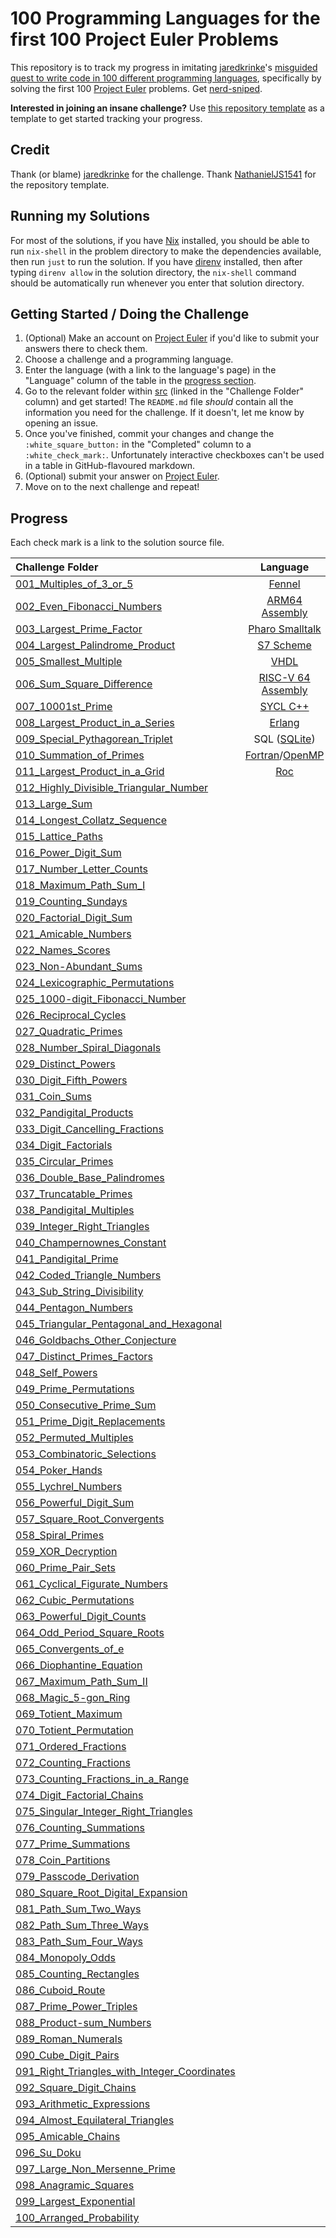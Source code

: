 # 100 Programming Languages for the first 100 Project Euler Problems

This repository is to track my progress in imitating
[jaredkrinke](https://github.com/jaredkrinke)'s
[misguided quest to write code in 100 different programming languages](https://log.schemescape.com/posts/programming-languages/100-languages.html),
specifically by solving the first 100
[Project Euler](https://projecteuler.net/) problems. Get
[nerd-sniped](https://xkcd.com/356/).

**Interested in joining an insane challenge?** Use
[this repository template](https://github.com/NathanielJS1541/100_languages_template)
as a template to get started tracking your progress.

## Credit

Thank (or blame) [jaredkrinke](https://github.com/jaredkrinke) for the
challenge.
Thank [NathanielJS1541](https://github.com/NathanielJS1541/) for the repository
template.

## Running my Solutions

For most of the solutions, if you have [Nix](https://nixos.org/download/)
installed, you should be able to run `nix-shell` in the problem directory to
make the dependencies available, then run `just` to run the solution. If you
have [direnv](https://direnv.net/) installed, then after typing `direnv allow`
in the solution directory, the `nix-shell` command should be automatically run
whenever you enter that solution directory.

## Getting Started / Doing the Challenge

1. (Optional) Make an account on [Project Euler](https://projecteuler.net/) if
   you'd like to submit your answers there to check them.
2. Choose a challenge and a programming language.
3. Enter the language (with a link to the language's page) in the "Language"
   column of the table in the [progress section](#progress).
4. Go to the relevant folder within [src](./src/) (linked in the "Challenge
   Folder" column) and get started! The `README.md` file *should* contain all
   the information you need for the challenge. If it doesn't, let me know by
   opening an issue.
5. Once you've finished, commit your changes and change the
   `:white_square_button:` in the "Completed" column to a `:white_check_mark:`.
   Unfortunately interactive checkboxes can't be used in a table in
   GitHub-flavoured markdown.
6. (Optional) submit your answer on [Project Euler](https://projecteuler.net/).
7. Move on to the next challenge and repeat!

## Progress

Each check mark is a link to the solution source file.

| **Challenge Folder**                                                                                | **Language**                                                                    | **Solution**                                                                     |
|:----------------------------------------------------------------------------------------------------|:-------------------------------------------------------------------------------:|:--------------------------------------------------------------------------------:|
| [001_Multiples_of_3_or_5](./src/001_Multiples_of_3_or_5/)                                           | [Fennel](https://fennel-lang.org)                                               | [:white_check_mark:](./src/001_Multiples_of_3_or_5/problem_1.fnl)                |
| [002_Even_Fibonacci_Numbers](./src/002_Even_Fibonacci_Numbers/)                                     | [ARM64 Assembly](https://developer.arm.com/documentation/102374/latest/)        | [:white_check_mark:](./src/002_Even_Fibonacci_Numbers/problem_2.s)               |
| [003_Largest_Prime_Factor](./src/003_Largest_Prime_Factor/)                                         | [Pharo Smalltalk](https://pharo.org)                                            | [:white_check_mark:](./src/003_Largest_Prime_Factor/Integer-hundredLanguages.st) |
| [004_Largest_Palindrome_Product](./src/004_Largest_Palindrome_Product/)                             | [S7 Scheme](https://ccrma.stanford.edu/software/snd/snd/s7.html)                | [:white_check_mark:](./src/004_Largest_Palindrome_Product/problem_4.scm)         |
| [005_Smallest_Multiple](./src/005_Smallest_Multiple/)                                               | [VHDL](https://en.wikipedia.org/wiki/VHDL)                                      | [:white_check_mark:](./src/005_Smallest_Multiple/problem_5.vhdl)                 |
| [006_Sum_Square_Difference](./src/006_Sum_Square_Difference/)                                       | [RISC-V 64 Assembly](https://riscv.org/technical/specifications/)               | [:white_check_mark:](./src/006_Sum_Square_Difference/problem_6.s)                |
| [007_10001st_Prime](./src/007_10001st_Prime/)                                                       | [SYCL C++](https://github.com/AdaptiveCpp/AdaptiveCpp)                          | [:white_check_mark:](./src/007_10001st_Prime/problem_7.cpp)                      |
| [008_Largest_Product_in_a_Series](./src/008_Largest_Product_in_a_Series/)                           | [Erlang](https://www.erlang.org)                                                | [:white_check_mark:](./src/008_Largest_Product_in_a_Series/problem_8.erl)        |
| [009_Special_Pythagorean_Triplet](./src/009_Special_Pythagorean_Triplet/)                           | SQL ([SQLite](https://sqlite.org/index.html))                                   | [:white_check_mark:](./src/009_Special_Pythagorean_Triplet/problem_9.sql)        |
| [010_Summation_of_Primes](./src/010_Summation_of_Primes/)                                           | [Fortran](https://fortran-lang.org)/[OpenMP](https://www.openmp.org)            | [:white_check_mark:](./src/010_Summation_of_Primes/problem_10.f90)               |
| [011_Largest_Product_in_a_Grid](./src/011_Largest_Product_in_a_Grid/)                               | [Roc](https://www.roc-lang.org)                                                 | [:white_check_mark:](./src/011_Largest_Product_in_a_Grid/problem_11.roc)         |
| [012_Highly_Divisible_Triangular_Number](./src/012_Highly_Divisible_Triangular_Number/)             |                                                                                 | :white_square_button:                                                            |
| [013_Large_Sum](./src/013_Large_Sum/)                                                               |                                                                                 | :white_square_button:                                                            |
| [014_Longest_Collatz_Sequence](./src/014_Longest_Collatz_Sequence/)                                 |                                                                                 | :white_square_button:                                                            |
| [015_Lattice_Paths](./src/015_Lattice_Paths/)                                                       |                                                                                 | :white_square_button:                                                            |
| [016_Power_Digit_Sum](./src/016_Power_Digit_Sum/)                                                   |                                                                                 | :white_square_button:                                                            |
| [017_Number_Letter_Counts](./src/017_Number_Letter_Counts/)                                         |                                                                                 | :white_square_button:                                                            |
| [018_Maximum_Path_Sum_I](./src/018_Maximum_Path_Sum_I/)                                             |                                                                                 | :white_square_button:                                                            |
| [019_Counting_Sundays](./src/019_Counting_Sundays/)                                                 |                                                                                 | :white_square_button:                                                            |
| [020_Factorial_Digit_Sum](./src/020_Factorial_Digit_Sum/)                                           |                                                                                 | :white_square_button:                                                            |
| [021_Amicable_Numbers](./src/021_Amicable_Numbers/)                                                 |                                                                                 | :white_square_button:                                                            |
| [022_Names_Scores](./src/022_Names_Scores/)                                                         |                                                                                 | :white_square_button:                                                            |
| [023_Non-Abundant_Sums](./src/023_Non_Abundant_Sums/)                                               |                                                                                 | :white_square_button:                                                            |
| [024_Lexicographic_Permutations](./src/024_Lexicographic_Permutations/)                             |                                                                                 | :white_square_button:                                                            |
| [025_1000-digit_Fibonacci_Number](./src/025_1000_Digit_Fibonacci_Number/)                           |                                                                                 | :white_square_button:                                                            |
| [026_Reciprocal_Cycles](./src/026_Reciprocal_Cycles/)                                               |                                                                                 | :white_square_button:                                                            |
| [027_Quadratic_Primes](./src/027_Quadratic_Primes/)                                                 |                                                                                 | :white_square_button:                                                            |
| [028_Number_Spiral_Diagonals](./src/028_Number_Spiral_Diagonals/)                                   |                                                                                 | :white_square_button:                                                            |
| [029_Distinct_Powers](./src/029_Distinct_Powers/)                                                   |                                                                                 | :white_square_button:                                                            |
| [030_Digit_Fifth_Powers](./src/030_Digit_Fifth_Powers/)                                             |                                                                                 | :white_square_button:                                                            |
| [031_Coin_Sums](./src/031_Coin_Sums/)                                                               |                                                                                 | :white_square_button:                                                            |
| [032_Pandigital_Products](./src/032_Pandigital_Products/)                                           |                                                                                 | :white_square_button:                                                            |
| [033_Digit_Cancelling_Fractions](./src/033_Digit_Cancelling_Fractions/)                             |                                                                                 | :white_square_button:                                                            |
| [034_Digit_Factorials](./src/034_Digit_Factorials/)                                                 |                                                                                 | :white_square_button:                                                            |
| [035_Circular_Primes](./src/035_Circular_Primes/)                                                   |                                                                                 | :white_square_button:                                                            |
| [036_Double_Base_Palindromes](./src/036_Double_Base_Palindromes/)                                   |                                                                                 | :white_square_button:                                                            |
| [037_Truncatable_Primes](./src/037_Truncatable_Primes/)                                             |                                                                                 | :white_square_button:                                                            |
| [038_Pandigital_Multiples](./src/038_Pandigital_Multiples/)                                         |                                                                                 | :white_square_button:                                                            |
| [039_Integer_Right_Triangles](./src/039_Integer_Right_Triangles/)                                   |                                                                                 | :white_square_button:                                                            |
| [040_Champernownes_Constant](./src/040_Champernownes_Constant/)                                     |                                                                                 | :white_square_button:                                                            |
| [041_Pandigital_Prime](./src/041_Pandigital_Prime/)                                                 |                                                                                 | :white_square_button:                                                            |
| [042_Coded_Triangle_Numbers](./src/042_Coded_Triangle_Numbers/)                                     |                                                                                 | :white_square_button:                                                            |
| [043_Sub_String_Divisibility](./src/043_Sub_String_Divisibility/)                                   |                                                                                 | :white_square_button:                                                            |
| [044_Pentagon_Numbers](./src/044_Pentagon_Numbers/)                                                 |                                                                                 | :white_square_button:                                                            |
| [045_Triangular_Pentagonal_and_Hexagonal](./src/045_Triangular_Pentagonal_and_Hexagonal/)           |                                                                                 | :white_square_button:                                                            |
| [046_Goldbachs_Other_Conjecture](./src/046_Goldbachs_Other_Conjecture/)                             |                                                                                 | :white_square_button:                                                            |
| [047_Distinct_Primes_Factors](./src/047_Distinct_Primes_Factors/)                                   |                                                                                 | :white_square_button:                                                            |
| [048_Self_Powers](./src/048_Self_Powers/)                                                           |                                                                                 | :white_square_button:                                                            |
| [049_Prime_Permutations](./src/049_Prime_Permutations/)                                             |                                                                                 | :white_square_button:                                                            |
| [050_Consecutive_Prime_Sum](./src/050_Consecutive_Prime_Sum/)                                       |                                                                                 | :white_square_button:                                                            |
| [051_Prime_Digit_Replacements](./src/051_Prime_Digit_Replacements/)                                 |                                                                                 | :white_square_button:                                                            |
| [052_Permuted_Multiples](./src/052_Permuted_Multiples/)                                             |                                                                                 | :white_square_button:                                                            |
| [053_Combinatoric_Selections](./src/053_Combinatoric_Selections/)                                   |                                                                                 | :white_square_button:                                                            |
| [054_Poker_Hands](./src/054_Poker_Hands/)                                                           |                                                                                 | :white_square_button:                                                            |
| [055_Lychrel_Numbers](./src/055_Lychrel_Numbers/)                                                   |                                                                                 | :white_square_button:                                                            |
| [056_Powerful_Digit_Sum](./src/056_Powerful_Digit_Sum/)                                             |                                                                                 | :white_square_button:                                                            |
| [057_Square_Root_Convergents](./src/057_Square_Root_Convergents/)                                   |                                                                                 | :white_square_button:                                                            |
| [058_Spiral_Primes](./src/058_Spiral_Primes/)                                                       |                                                                                 | :white_square_button:                                                            |
| [059_XOR_Decryption](./src/059_XOR_Decryption/)                                                     |                                                                                 | :white_square_button:                                                            |
| [060_Prime_Pair_Sets](./src/060_Prime_Pair_Sets/)                                                   |                                                                                 | :white_square_button:                                                            |
| [061_Cyclical_Figurate_Numbers](./src/061_Cyclical_Figurate_Numbers/)                               |                                                                                 | :white_square_button:                                                            |
| [062_Cubic_Permutations](./src/062_Cubic_Permutations/)                                             |                                                                                 | :white_square_button:                                                            |
| [063_Powerful_Digit_Counts](./src/063_Powerful_Digit_Counts/)                                       |                                                                                 | :white_square_button:                                                            |
| [064_Odd_Period_Square_Roots](./src/064_Odd_Period_Square_Roots/)                                   |                                                                                 | :white_square_button:                                                            |
| [065_Convergents_of_e](./src/065_Convergents_of_e/)                                                 |                                                                                 | :white_square_button:                                                            |
| [066_Diophantine_Equation](./src/066_Diophantine_Equation/)                                         |                                                                                 | :white_square_button:                                                            |
| [067_Maximum_Path_Sum_II](./src/067_Maximum_Path_Sum_II/)                                           |                                                                                 | :white_square_button:                                                            |
| [068_Magic_5-gon_Ring](./src/068_Magic_5-gon_Ring/)                                                 |                                                                                 | :white_square_button:                                                            |
| [069_Totient_Maximum](./src/069_Totient_Maximum/)                                                   |                                                                                 | :white_square_button:                                                            |
| [070_Totient_Permutation](./src/070_Totient_Permutation/)                                           |                                                                                 | :white_square_button:                                                            |
| [071_Ordered_Fractions](./src/071_Ordered_Fractions/)                                               |                                                                                 | :white_square_button:                                                            |
| [072_Counting_Fractions](./src/072_Counting_Fractions/)                                             |                                                                                 | :white_square_button:                                                            |
| [073_Counting_Fractions_in_a_Range](./src/073_Counting_Fractions_in_a_Range/)                       |                                                                                 | :white_square_button:                                                            |
| [074_Digit_Factorial_Chains](./src/074_Digit_Factorial_Chains/)                                     |                                                                                 | :white_square_button:                                                            |
| [075_Singular_Integer_Right_Triangles](./src/075_Singular_Integer_Right_Triangles/)                 |                                                                                 | :white_square_button:                                                            |
| [076_Counting_Summations](./src/076_Counting_Summations/)                                           |                                                                                 | :white_square_button:                                                            |
| [077_Prime_Summations](./src/077_Prime_Summations/)                                                 |                                                                                 | :white_square_button:                                                            |
| [078_Coin_Partitions](./src/078_Coin_Partitions/)                                                   |                                                                                 | :white_square_button:                                                            |
| [079_Passcode_Derivation](./src/079_Passcode_Derivation/)                                           |                                                                                 | :white_square_button:                                                            |
| [080_Square_Root_Digital_Expansion](./src/080_Square_Root_Digital_Expansion/)                       |                                                                                 | :white_square_button:                                                            |
| [081_Path_Sum_Two_Ways](./src/081_Path_Sum_Two_Ways/)                                               |                                                                                 | :white_square_button:                                                            |
| [082_Path_Sum_Three_Ways](./src/082_Path_Sum_Three_Ways/)                                           |                                                                                 | :white_square_button:                                                            |
| [083_Path_Sum_Four_Ways](./src/083_Path_Sum_Four_Ways/)                                             |                                                                                 | :white_square_button:                                                            |
| [084_Monopoly_Odds](./src/084_Monopoly_Odds/)                                                       |                                                                                 | :white_square_button:                                                            |
| [085_Counting_Rectangles](./src/085_Counting_Rectangles/)                                           |                                                                                 | :white_square_button:                                                            |
| [086_Cuboid_Route](./src/086_Cuboid_Route/)                                                         |                                                                                 | :white_square_button:                                                            |
| [087_Prime_Power_Triples](./src/087_Prime_Power_Triples/)                                           |                                                                                 | :white_square_button:                                                            |
| [088_Product-sum_Numbers](./src/088_Product-sum_Numbers/)                                           |                                                                                 | :white_square_button:                                                            |
| [089_Roman_Numerals](./src/089_Roman_Numerals/)                                                     |                                                                                 | :white_square_button:                                                            |
| [090_Cube_Digit_Pairs](./src/090_Cube_Digit_Pairs/)                                                 |                                                                                 | :white_square_button:                                                            |
| [091_Right_Triangles_with_Integer_Coordinates](./src/091_Right_Triangles_with_Integer_Coordinates/) |                                                                                 | :white_square_button:                                                            |
| [092_Square_Digit_Chains](./src/092_Square_Digit_Chains/)                                           |                                                                                 | :white_square_button:                                                            |
| [093_Arithmetic_Expressions](./src/093_Arithmetic_Expressions/)                                     |                                                                                 | :white_square_button:                                                            |
| [094_Almost_Equilateral_Triangles](./src/094_Almost_Equilateral_Triangles/)                         |                                                                                 | :white_square_button:                                                            |
| [095_Amicable_Chains](./src/095_Amicable_Chains/)                                                   |                                                                                 | :white_square_button:                                                            |
| [096_Su_Doku](./src/096_Su_Doku/)                                                                   |                                                                                 | :white_square_button:                                                            |
| [097_Large_Non_Mersenne_Prime](./src/097_Large_Non_Mersenne_Prime/)                                 |                                                                                 | :white_square_button:                                                            |
| [098_Anagramic_Squares](./src/098_Anagramic_Squares/)                                               |                                                                                 | :white_square_button:                                                            |
| [099_Largest_Exponential](./src/099_Largest_Exponential/)                                           |                                                                                 | :white_square_button:                                                            |
| [100_Arranged_Probability](./src/100_Arranged_Probability/)                                         |                                                                                 | :white_square_button:                                                            |

